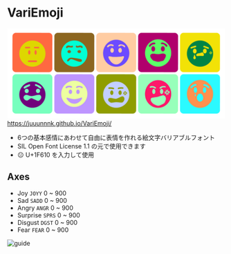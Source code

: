 # VariEmoji
![thumbnail](https://raw.githubusercontent.com/juuunnnk/VariEmoji/images/thumbnail.png)
https://juuunnnk.github.io/VariEmoji/
- 6つの基本感情にあわせて自由に表情を作れる絵文字バリアブルフォント
- SIL Open Font License 1.1 の元で使用できます
- 😐 U+1F610 を入力して使用


## Axes
- Joy `JOYY` 0 ~ 900
- Sad `SADD` 0 ~ 900
- Angry `ANGR` 0 ~ 900
- Surprise `SPRS` 0 ~ 900
- Disgust `DGST` 0 ~ 900
- Fear `FEAR` 0 ~ 900

![guide](https://raw.githubusercontent.com/juuunnnk/VariEmoji/images/guide.gif)
